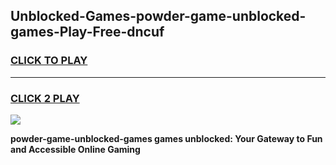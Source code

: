 
## Unblocked-Games-powder-game-unblocked-games-Play-Free-dncuf
<h3>
<a href="https://premium76.site?title=powder-game-unblocked-games&ref=20A">CLICK TO PLAY</a></h3>
<hr>

<h3>
<a href="https://premium76.site?title=powder-game-unblocked-games&ref=20A">CLICK 2 PLAY</a>
  
</h3>

<a href="https://premium76.site?title=powder-game-unblocked-games&ref=20A"><img src="https://clearcache.store/games.png"></a>


**powder-game-unblocked-games games unblocked: Your Gateway to Fun and Accessible Online Gaming**
